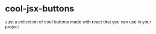 # cool-jsx-buttons
Just a collection of cool buttons made with react that you can use in your project
